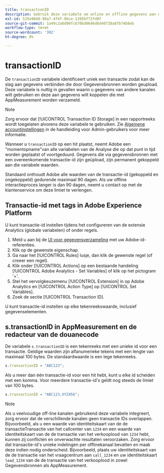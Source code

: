 ```yaml
---
title: transactionID
description: Gebruik deze variabele om online en offline gegevens aan elkaar te koppelen.
exl-id: 525e90d8-99a7-4f4f-9bce-1395bf72fd8f
source-git-commit: 1a49c2a6d90fc670bd0646d6d40738a87b74b8eb
workflow-type: tm+mt
source-wordcount: '382'
ht-degree: 0%

---
```


# transactionID

De `transactionID` variabele identificeert uniek een transactie zodat kan de slag aan gegevens verbinden die door Gegevensbronnen worden geupload. Deze variabele is nuttig in gevallen waarin u gegevens van andere kanalen wilt gebruiken en deze aan gegevens wilt koppelen die met AppMeasurement worden verzameld.

>[!NOTE]
>
>Zorg ervoor dat [!UICONTROL Transaction ID Storage] in een rapportreeks wordt toegelaten alvorens deze variabele te gebruiken. Zie [Algemene accountinstellingen](/help/admin/admin/general-acct-settings-admin.md) in de handleiding voor Admin-gebruikers voor meer informatie.

Wanneer u `transactionID` op een hit plaatst, neemt Adobe een &quot;momentopname&quot;van alle variabelen van de Analyse die op dat punt in tijd worden geplaatst of voortgeduurd. Gegevens die via gegevensbronnen met een overeenkomende transactie-id zijn geüpload, zijn permanent gekoppeld aan die variabele waarden.

Standaard onthoudt Adobe alle waarden van de transactie-id (gekoppeld en ongekoppeld) gedurende maximaal 90 dagen. Als uw offline interactieproces langer is dan 90 dagen, neemt u contact op met de klantenservice om deze limiet te verlengen.

## Transactie-id met tags in Adobe Experience Platform

U kunt transactie-id instellen tijdens het configureren van de extensie Analytics (globale variabelen) of onder regels.

1. Meld u aan bij de [UI voor gegevensverzameling](https://experience.adobe.com/data-collection) met uw Adobe-id-referenties.
2. Klik op de gewenste eigenschap.
3. Ga naar het [!UICONTROL Rules] lusje, dan klik de gewenste regel (of creeer een regel).
4. Klik onder [!UICONTROL Actions] op een bestaande handeling [!UICONTROL Adobe Analytics - Set Variables] of klik op het pictogram &#39;+&#39;.
5. Stel het vervolgkeuzemenu [!UICONTROL Extension] in op Adobe Analytics en [!UICONTROL Action Type] op [!UICONTROL Set Variables].
6. Zoek de sectie [!UICONTROL Transaction ID].

U kunt transactie-id instellen op elke tekenreekswaarde, inclusief gegevenselementen.

## s.transactionID in AppMeasurement en de redacteur van de douanecode

De variabele `s.transactionID` is een tekenreeks met een unieke id voor een transactie. Geldige waarden zijn alfanumerieke tekens met een lengte van maximaal 100 bytes. De standaardwaarde is een lege tekenreeks.

```js
s.transactionID = "ABC123";
```

Als u meer dan één transactie-id voor een hit hebt, kunt u elke id scheiden met een komma. Voor meerdere transactie-id&#39;s geldt nog steeds de limiet van 100 bytes.

```js
s.transactionID = "ABC123,XYZ456";
```

>[!NOTE]
>
>Als u veelvoudige off-line kanalen gebruikend deze variabele integreert, zorg ervoor dat de verschillende kanalen geen transactie IDs overlappen. Bijvoorbeeld, als u een waarde van identiteitskaart van de de transactieTransactie van het callcenter van `1234` en een waarde van identiteitskaart van de de transactie van het verkooplood van `1234` hebt, kunnen zij conflicten en onverwachte resultaten veroorzaken. Zorg ervoor dat transactie-id&#39;s unieke indelingen per offlinekanaal bevatten en maak deze indien nodig onderscheid. Bijvoorbeeld, plaats uw identiteitskaart van de de transactie van het vraagcentrum aan `call_1234` en uw identiteitskaart `lead_1234` van de de transactie van het verkooplood in zowel Gegevensbronnen als AppMeasurement.
